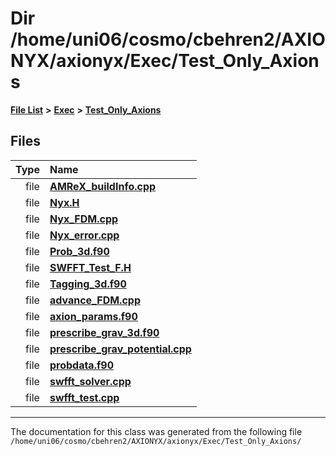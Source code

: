 
# Dir /home/uni06/cosmo/cbehren2/AXIONYX/axionyx/Exec/Test\_Only\_Axions


[**File List**](files.md) **>** [**Exec**](dir_43a12cefb7942b6f49b5b628aafd3192.md) **>** [**Test\_Only\_Axions**](dir_eb24725df855cf6c732a19e4912f662a.md)











## Files

| Type | Name |
| ---: | :--- |
| file | [**AMReX\_buildInfo.cpp**](Test__Only__Axions_2AMReX__buildInfo_8cpp.md) <br> |
| file | [**Nyx.H**](Exec_2Test__Only__Axions_2Nyx_8H.md) <br> |
| file | [**Nyx\_FDM.cpp**](Nyx__FDM_8cpp.md) <br> |
| file | [**Nyx\_error.cpp**](Exec_2Test__Only__Axions_2Nyx__error_8cpp.md) <br> |
| file | [**Prob\_3d.f90**](Test__Only__Axions_2Prob__3d_8f90.md) <br> |
| file | [**SWFFT\_Test\_F.H**](SWFFT__Test__F_8H.md) <br> |
| file | [**Tagging\_3d.f90**](Exec_2Test__Only__Axions_2Tagging__3d_8f90.md) <br> |
| file | [**advance\_FDM.cpp**](advance__FDM_8cpp.md) <br> |
| file | [**axion\_params.f90**](axion__params_8f90.md) <br> |
| file | [**prescribe\_grav\_3d.f90**](Exec_2Test__Only__Axions_2prescribe__grav__3d_8f90.md) <br> |
| file | [**prescribe\_grav\_potential.cpp**](Exec_2Test__Only__Axions_2prescribe__grav__potential_8cpp.md) <br> |
| file | [**probdata.f90**](Test__Only__Axions_2probdata_8f90.md) <br> |
| file | [**swfft\_solver.cpp**](swfft__solver_8cpp.md) <br> |
| file | [**swfft\_test.cpp**](swfft__test_8cpp.md) <br> |


















------------------------------
The documentation for this class was generated from the following file `/home/uni06/cosmo/cbehren2/AXIONYX/axionyx/Exec/Test_Only_Axions/`